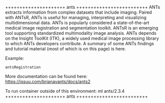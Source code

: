 

+++++++++++++++++++++ ants +++++++++++++++++++++++++
ANTs extracts information from complex datasets that include imaging. Paired with ANTsR, ANTs is useful for managing, interpreting and visualizing multidimensional data. ANTs is popularly considered a state-of-the-art medical image registration and segmentation toolkit. ANTsR is an emerging tool supporting standardized multimodality image analysis. ANTs depends on the Insight ToolKit (ITK), a widely used medical image processing library to which ANTs developers contribute. A summary of some ANTs findings and tutorial material (most of which is on this page) is here.

Example:
```
antsRegistration
```

More documentation can be found here: https://issuu.com/brianavants/docs/ants2

To run container outside of this environment: ml ants/2.3.4
+++++++++++++++++++++ ants +++++++++++++++++++++++++


